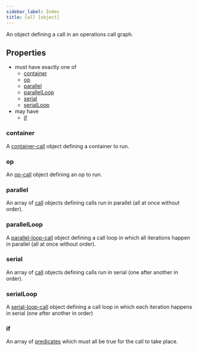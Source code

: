```yaml
---
sidebar_label: Index
title: Call [object]
---
```


An object defining a call in an operations call graph.

## Properties
- must have exactly one of
  - [container](#container)
  - [op](#op)
  - [parallel](#parallel)
  - [parallelLoop](#parallelloop)
  - [serial](#serial)
  - [serialLoop](#serialloop)
- may have
  - [if](#if)

### container
A [container-call](container/index) object defining a container to run.

### op
An [op-call](op.md) object defining an op to run.

### parallel
An array of [call](index.md) objects defining calls run in parallel (all at once without order).

### parallelLoop
A [parallel-loop-call](parallel-loop.md) object defining a call loop in which all iterations happen in parallel (all at once without order).

### serial
An array of [call](index.md) objects defining calls run in serial (one after another in order).

### serialLoop
A [serial-loop-call](serial-loop.md) object defining a call loop in which each iteration happens in serial (one after another in order)

### if
An array of [predicates](predicate.md) which must all be true for the call to take place.